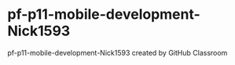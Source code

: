 # pf-p11-mobile-development-Nick1593
pf-p11-mobile-development-Nick1593 created by GitHub Classroom
